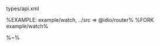 <typedef name="watchRoutes" noArgTypesInToc>types/api.xml</typedef>

%EXAMPLE: example/watch, ../src => @idio/router%
%FORK example/watch%

%~%